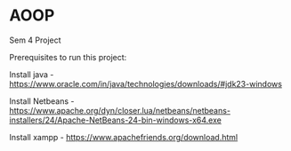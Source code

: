 # AOOP
Sem 4 Project

Prerequisites to run this project:
 
Install java - https://www.oracle.com/in/java/technologies/downloads/#jdk23-windows

Install Netbeans - https://www.apache.org/dyn/closer.lua/netbeans/netbeans-installers/24/Apache-NetBeans-24-bin-windows-x64.exe

Install xampp - https://www.apachefriends.org/download.html
